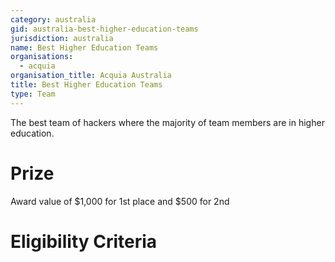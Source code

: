 ```yaml
---
category: australia
gid: australia-best-higher-education-teams
jurisdiction: australia
name: Best Higher Education Teams
organisations:
  - acquia
organisation_title: Acquia Australia
title: Best Higher Education Teams
type: Team
---
```


The best team of hackers where the majority of team members are in higher education.

# Prize
Award value of $1,000 for 1st place and $500 for 2nd

# Eligibility Criteria
